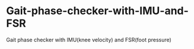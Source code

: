 # Gait-phase-checker-with-IMU-and-FSR
Gait phase checker with IMU(knee velocity) and FSR(foot pressure)
